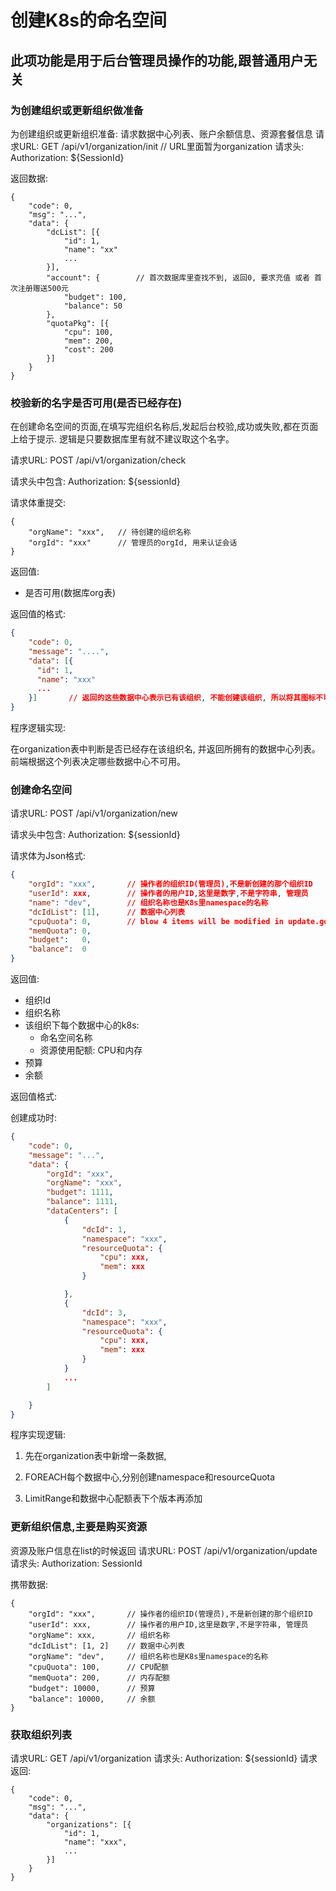 创建K8s的命名空间
===============

此项功能是用于后台管理员操作的功能,跟普通用户无关
----------------------------


### 为创建组织或更新组织做准备
为创建组织或更新组织准备: 请求数据中心列表、账户余额信息、资源套餐信息
请求URL: GET /api/v1/organization/init     // URL里面暂为organization
请求头: Authorization: ${SessionId}

返回数据:
```
{
    "code": 0,
    "msg": "...",
    "data": {
        "dcList": [{
            "id": 1,
            "name": "xx"
            ...
        }],
        "account": {        // 首次数据库里查找不到, 返回0, 要求充值 或者 首次注册赠送500元
            "budget": 100,
            "balance": 50
        },
        "quotaPkg": [{
            "cpu": 100,
            "mem": 200,
            "cost": 200
        }]
    }
}
```

### 校验新的名字是否可用(是否已经存在)

在创建命名空间的页面,在填写完组织名称后,发起后台校验,成功或失败,都在页面上给于提示. 逻辑是只要数据库里有就不建议取这个名字。

请求URL: POST /api/v1/organization/check

请求头中包含: Authorization: ${sessionId}

请求体重提交: 

```
{
    "orgName": "xxx",   // 待创建的组织名称
    "orgId": "xxx"      // 管理员的orgId, 用来认证会话
}
```

返回值:

* 是否可用(数据库org表)

返回值的格式:

```json
{
    "code": 0,
    "message": "....",
    "data": [{
      "id": 1,
      "name": "xxx"
      ... 
    }]       // 返回的这些数据中心表示已有该组织, 不能创建该组织, 所以将其图标不可用
}
```

程序逻辑实现:

在organization表中判断是否已经存在该组织名, 并返回所拥有的数据中心列表。 前端根据这个列表决定哪些数据中心不可用。



### 创建命名空间

请求URL: POST /api/v1/organization/new

请求头中包含: Authorization: ${sessionId}

请求体为Json格式:
```json
{
    "orgId": "xxx",       // 操作者的组织ID(管理员),不是新创建的那个组织ID
    "userId": xxx,        // 操作者的用户ID,这里是数字,不是字符串, 管理员
    "name": "dev",        // 组织名称也是K8s里namespace的名称
    "dcIdList": [1],      // 数据中心列表
    "cpuQuota": 0,        // blow 4 items will be modified in update.go, omitempty
    "memQuota": 0,
    "budget":   0,
    "balance":  0
}
```

返回值:

* 组织Id
* 组织名称
* 该组织下每个数据中心的k8s:
    * 命名空间名称
    * 资源使用配额: CPU和内存
* 预算
* 余额

返回值格式:

创建成功时:
```json
{
    "code": 0,
    "message": "...",
    "data": {
        "orgId": "xxx",
        "orgName": "xxx",
        "budget": 1111,
        "balance": 1111,
        "dataCenters": [
            {
                "dcId": 1,
                "namespace": "xxx",
                "resourceQuota": {
                    "cpu": xxx,
                    "mem": xxx
                }

            },
            {
                "dcId": 3,
                "namespace": "xxx",
                "resourceQuota": {
                    "cpu": xxx,
                    "mem": xxx
                }
            }
            ...
        ]

    }
}
```

程序实现逻辑:

1. 先在organization表中新增一条数据,

2. FOREACH每个数据中心,分别创建namespace和resourceQuota

3. LimitRange和数据中心配额表下个版本再添加


### 更新组织信息,主要是购买资源

资源及账户信息在list的时候返回
请求URL: POST /api/v1/organization/update
请求头: Authorization: SessionId

携带数据:
```
{
    "orgId": "xxx",       // 操作者的组织ID(管理员),不是新创建的那个组织ID
    "userId": xxx,        // 操作者的用户ID,这里是数字,不是字符串, 管理员
    "orgName": xxx,       // 组织名称
    "dcIdList": [1, 2]    // 数据中心列表
    "orgName": "dev",     // 组织名称也是K8s里namespace的名称
    "cpuQuota": 100,      // CPU配额
    "memQuota": 200,      // 内存配额
    "budget": 10000,      // 预算
    "balance": 10000,     // 余额
}
```

    


### 获取组织列表

请求URL: GET /api/v1/organization
请求头: Authorization: ${sessionId}
请求返回:
```
{
    "code": 0,
    "msg": "...",
    "data": {
        "organizations": [{
            "id": 1,
            "name": "xxx",
            ... 
        }] 
    }
}
```
